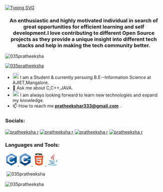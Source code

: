 
<!---
035pratheeksha/035pratheeksha is a ✨ special ✨ repository because its `README.md` (this file) appears on your GitHub profile.
You can click the Preview link to take a look at your changes.
--->

<p align="left">
 <a href="https://git.io/typing-svg"><img src="https://readme-typing-svg.herokuapp.com?font=Allerta+Stencil&size=30&pause=1000&color=BE280D&width=435&lines=Hey!!%2C+I'm++Pratheeksha+R" alt="Typing SVG" /></a>
</p>  

<h3 align="center">An enthusiastic and highly motivated individual in search of great opportunities for efficient learning and self development.I love contributing to different Open Source projects as they provide a unique insight into different tech stacks and help in making the tech community better.</h3>

<p align="left"> <img src="https://komarev.com/ghpvc/?username=035pratheeksha&label=Profile%20views&color=0e75b6&style=flat" alt="035pratheeksha" /> </p>

<p align="left"> <a href="https://github.com/ryo-ma/github-profile-trophy"><img src="https://github-profile-trophy.vercel.app/?username=035pratheeksha" alt="035pratheeksha" /></a> </p>

- <img src="https://c.tenor.com/NCRHhqkXrJYAAAAj/programmers-go-internet.gif" width="20" height="20"> I am a Student & currently persuing B.E--Information Science at AJIET,Mangalore. <br>
- 💬 Ask me about C,C++,JAVA.
- <img src="https://c.tenor.com/D16b6zcA3CMAAAAj/books-study.gif" width="20" height="20"> I am always looking forward to learn new technologies and expand my knowledge.<br>
- 📫 How to reach me **pratheekshar333@gmail.com** .

<h3 align="left">Socials:</h3>
<p align="left">
<a href="https://linkedin.com/in/pratheeksha r" target="blank"><img align="center" src="https://raw.githubusercontent.com/rahuldkjain/github-profile-readme-generator/master/src/images/icons/Social/linked-in-alt.svg" alt="pratheeksha r" height="30" width="40" /></a>
<a href="https://stackoverflow.com/users/pratheeksha r" target="blank"><img align="center" src="https://raw.githubusercontent.com/rahuldkjain/github-profile-readme-generator/master/src/images/icons/Social/stack-overflow.svg" alt="pratheeksha r" height="30" width="40" /></a>
<a href="https://www.hackerrank.com/pratheeksha r" target="blank"><img align="center" src="https://raw.githubusercontent.com/rahuldkjain/github-profile-readme-generator/master/src/images/icons/Social/hackerrank.svg" alt="pratheeksha r" height="30" width="40" /></a>
<a href="https://twitter.com/PratheekshaR035" target="blank"><img align="center" src="https://raw.githubusercontent.com/rahuldkjain/github-profile-readme-generator/master/src/images/icons/Social/twitter.svg" alt="pratheeksha r" height="30" width="40" /></a>

</p>

<h3 align="left">Languages and Tools:</h3>
<p align="left"> <a href="https://www.cprogramming.com/" target="_blank" rel="noreferrer"> <img src="https://raw.githubusercontent.com/devicons/devicon/master/icons/c/c-original.svg" alt="c" width="40" height="40"/> </a> <a href="https://www.w3schools.com/cpp/" target="_blank" rel="noreferrer"> <img src="https://raw.githubusercontent.com/devicons/devicon/master/icons/cplusplus/cplusplus-original.svg" alt="cplusplus" width="40" height="40"/> </a> <a href="https://www.w3.org/html/" target="_blank" rel="noreferrer"> <img src="https://raw.githubusercontent.com/devicons/devicon/master/icons/html5/html5-original-wordmark.svg" alt="html5" width="40" height="40"/> </a> <a href="https://www.java.com" target="_blank" rel="noreferrer"> <img src="https://raw.githubusercontent.com/devicons/devicon/master/icons/java/java-original.svg" alt="java" width="40" height="40"/> </a> </p>


<p>&nbsp;<img align="center" src="https://github-readme-stats.vercel.app/api?username=035pratheeksha&show_icons=true&locale=en" alt="035pratheeksha" /></p>

<p><img align="center" src="https://github-readme-streak-stats.herokuapp.com/?user=035pratheeksha&" alt="035pratheeksha" /></p>
